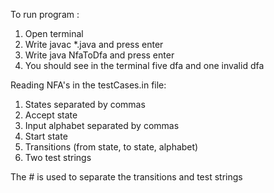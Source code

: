 To run program :
1. Open terminal
2. Write javac *.java and press enter
3. Write java NfaToDfa and press enter
4. You should see in the terminal five dfa and one invalid dfa

Reading NFA's in the testCases.in file:
1. States separated by commas
2. Accept state
3. Input alphabet separated by commas
4. Start state
5. Transitions (from state, to state, alphabet)
6. Two test strings 

The # is used to separate the transitions and test strings